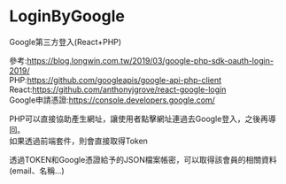 # LoginByGoogle
Google第三方登入(React+PHP)    
    
參考:https://blog.longwin.com.tw/2019/03/google-php-sdk-oauth-login-2019/    
PHP:https://github.com/googleapis/google-api-php-client    
React:https://github.com/anthonyjgrove/react-google-login    
Google申請憑證:https://console.developers.google.com/    
    
PHP可以直接協助產生網址，讓使用者點擊網址連過去Google登入，之後再導回。    
如果透過前端套件，則會直接取得Token    
    
透過TOKEN和Google憑證給予的JSON檔案帳密，可以取得該會員的相關資料(email、名稱...)    
